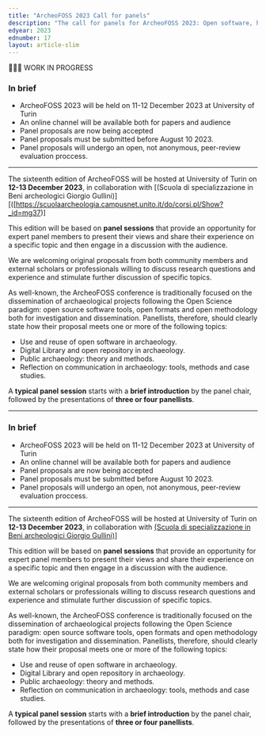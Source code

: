 ```yaml
---
title: "ArcheoFOSS 2023 Call for panels"
description: "The call for panels for ArcheoFOSS 2023: Open software, hardware, processes, data and formats in archaeological research is now available"
edyear: 2023
ednumber: 17
layout: article-slim
---
```


🚧🚧🚧 WORK IN PROGRESS 

### In brief

- ArcheoFOSS 2023 will be held on 11-12 December 2023 at University of Turin
- An online channel will be available both for papers and audience
- Panel proposals are now being accepted
- Panel proposals must be submitted before August 10 2023.
- Panel proposals will undergo an open, not anonymous, peer-review evaluation proccess.

---

The sixteenth edition of ArcheoFOSS will be hosted at  University of Turin on **12-13 December 2023**, in collaboration with [(Scuola di specializzazione in Beni archeologici Giorgio Gullini)][([https://scuolaarcheologia.campusnet.unito.it/do/corsi.pl/Show?_id=mg37)]

This edition will be based on **panel sessions** that provide an opportunity for expert panel members to present their views and share their experience on a specific topic and then engage in a discussion with the audience.

We are welcoming original proposals from both community members and external scholars or professionals willing to discuss research questions and experience and stimulate further discussion of specific topics.

As well-known, the ArcheoFOSS conference is traditionally focused on the dissemination of archaeological projects following the Open Science paradigm:  open source software tools, open formats and open methodology both for investigation and dissemination. Panellists, therefore, should clearly state how their proposal meets one or more of the following topics:

- Use and reuse of open software in archaeology.
- Digital Library and open repository in archaeology.
- Public archaeology: theory and methods.
- Reflection on communication in archaeology: tools, methods and case studies.

A **typical panel session** starts with a **brief introduction** by the panel chair, followed by the presentations of **three or four panellists**.

<!-- Proposals for panels can be submitted by one or two researchers. Each complete proposal must include:

- A **title** describing the contents
- A brief **description** of the proposed specific research topcic (max. 2.000 characters, spaces included), containing the state-of-art, at least one research question on which papers will be called and possibly a recent bibliography.
- One illustrative **image**, landscape orientation, with a minimal width of 2000px.
- Full name(s), affiliation(s) and email addressed and possibly Twitter username of the proponent(s) (**max 2 proponents**)

Proposals for panels **must** fully comply with the ArcheoFOSS mission, regarding free and open source software or hardware, open processes, open data, open science in the archaeological or more generally in the heritage domain.

Proposals **must** be submitted via email, at [info@archeofoss.org](info@archeofoss.org) **before April 14 2022**, and **must** be licensed as CC-BY.

A **maximum of 10 panels** will be accepted. -->



---

### In brief

- ArcheoFOSS 2023 will be held on 11-12 December 2023 at University of Turin
- An online channel will be available both for papers and audience
- Panel proposals are now being accepted
- Panel proposals must be submitted before August 10 2023.
- Panel proposals will undergo an open, not anonymous, peer-review evaluation proccess.

---

The sixteenth edition of ArcheoFOSS will be hosted at  University of Turin on **12-13 December 2023**, in collaboration with [(Scuola di specializzazione in Beni archeologici Giorgio Gullini)]([https://scuolaarcheologia.campusnet.unito.it/do/corsi.pl/Show?_id=mg37)]

This edition will be based on **panel sessions** that provide an opportunity for expert panel members to present their views and share their experience on a specific topic and then engage in a discussion with the audience.

We are welcoming original proposals from both community members and external scholars or professionals willing to discuss research questions and experience and stimulate further discussion of specific topics.

As well-known, the ArcheoFOSS conference is traditionally focused on the dissemination of archaeological projects following the Open Science paradigm:  open source software tools, open formats and open methodology both for investigation and dissemination. Panellists, therefore, should clearly state how their proposal meets one or more of the following topics:

- Use and reuse of open software in archaeology.
- Digital Library and open repository in archaeology.
- Public archaeology: theory and methods.
- Reflection on communication in archaeology: tools, methods and case studies.

A **typical panel session** starts with a **brief introduction** by the panel chair, followed by the presentations of **three or four panellists**.

<!-- Proposals for panels can be submitted by one or two researchers. Each complete proposal must include:

- A **title** describing the contents
- A brief **description** of the proposed specific research topcic (max. 2.000 characters, spaces included), containing the state-of-art, at least one research question on which papers will be called and possibly a recent bibliography.
- One illustrative **image**, landscape orientation, with a minimal width of 2000px.
- Full name(s), affiliation(s) and email addressed and possibly Twitter username of the proponent(s) (**max 2 proponents**)

Proposals for panels **must** fully comply with the ArcheoFOSS mission, regarding free and open source software or hardware, open processes, open data, open science in the archaeological or more generally in the heritage domain.

Proposals **must** be submitted via email, at [info@archeofoss.org](info@archeofoss.org) **before August 10 2023**, and **must** be licensed as CC-BY.

All proposals will be published in a dedicated GitHub repository and will be available to an open, not anonymous, peer-review process. More information on the evaluation procedure will be published in the next few weeks.
